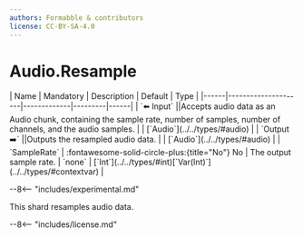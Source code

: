 ```yaml
---
authors: Formabble & contributors
license: CC-BY-SA-4.0
---
```



# Audio.Resample

<div class="sh-parameters" markdown="1">
| Name | Mandatory | Description | Default | Type |
|------|---------------------|-------------|---------|------|
| `⬅️ Input` ||Accepts audio data as an Audio chunk, containing the sample rate, number of samples, number of channels, and the audio samples. | | [`Audio`](../../types/#audio) |
| `Output ➡️` ||Outputs the resampled audio data. | | [`Audio`](../../types/#audio) |
| `SampleRate` | :fontawesome-solid-circle-plus:{title="No"} No  | The output sample rate. | `none` | [`Int`](../../types/#int)[`Var(Int)`](../../types/#contextvar) |

</div>

--8<-- "includes/experimental.md"

This shard resamples audio data.

--8<-- "includes/license.md"

